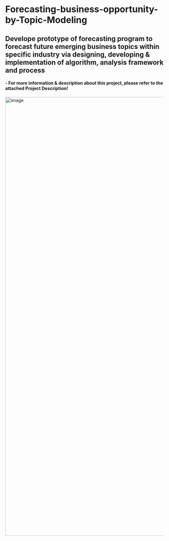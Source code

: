 # Forecasting-business-opportunity-by-Topic-Modeling
## Develope prototype of forecasting program to forecast future emerging business topics within specific industry via designing, developing &amp; implementation of algorithm, analysis framework and process 

#### - For more information & description about this project, please refer to the attached Project Description!

<img width="1390" alt="image" src="https://user-images.githubusercontent.com/72280119/95130904-87679e80-075d-11eb-9de7-8d7a0b429e4a.png">
